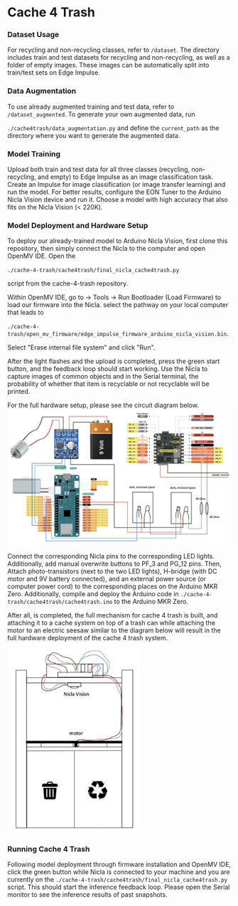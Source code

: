 # Cache 4 Trash

### Dataset Usage

For recycling and non-recycling classes, refer to `/dataset`. The directory includes train and test datasets for recycling and non-recycling, as well as a folder of empty images. These images can be automatically split into train/test sets on Edge Impulse.

### Data Augmentation

To use already augmented training and test data, refer to `/dataset_augmented`. To generate your own augmented data, run 

`./cache4trash/data_augmentation.py` and define the `current_path` as the directory where you want to generate the augmented data.

### Model Training

Upload both train and test data for all three classes (recycling, non-recycling, and empty) to Edge Impulse as an image classification task. Create an Impulse for image classification (or image transfer learning) and run the model. For better results, configure the EON Tuner to the Arduino Nicla Vision device and run it. Choose a model with high accuracy that also fits on the Nicla Vision (< 220K).

### Model Deployment and Hardware Setup

To deploy our already-trained model to Arduino Nicla Vision, first clone this repository, then simply connect the Nicla to the computer and open OpenMV IDE. Open the 

`./cache-4-trash/cache4trash/final_nicla_cache4trash.py` 

script from the cache-4-trash repository. 

Within OpenMV IDE, go to -> Tools -> Run Bootloader (Load Firmware) to load our firmware into the Nicla. select the pathway on your local computer that leads to

`./cache-4-trash/open_mv_firmware/edge_impulse_firmware_arduino_nicla_vision.bin`. 

Select "Erase internal file system" and click "Run". 

After the light flashes and the upload is completed, press the green start button, and the feedback loop should start working. Use the Nicla to capture images of common objects and in the Serial terminal, the probability of whether that item is recyclable or not recyclable will be printed.


For the full hardware setup, please see the circuit diagram below. 
![Full circuit diagram of the hardware setup](https://github.com/AditiR-42/cache-4-trash/blob/master/diagrams/circuit.png)

Connect the corresponding Nicla pins to the corresponding LED lights. Additionally, add manual overwrite buttons to PF_3 and PG_12 pins. Then, Attach photo-transistors (next to the two LED lights), H-bridge (with DC motor and 9V battery connected), and an external power source (or computer power cord) to the corresponding places on the Arduino MKR Zero. Additionally, compile and deploy the Arduino code in 
`./cache-4-trash/cache4trash/cache4trash.ino` to the Arduino MKR Zero. 

After all, is completed, the full mechanism for cache 4 trash is built, and attaching it to a cache system on top of a trash can while attaching the motor to an electric seesaw similar to the diagram below will result in the full hardware deployment of the cache 4 trash system. 

<img src="https://github.com/AditiR-42/cache-4-trash/blob/master/diagrams/trashcan.png" alt="Trash 4 Cache Full System Setup" width="300"/>

### Running Cache 4 Trash

Following model deployment through firmware installation and OpenMV IDE, click the green button while Nicla is connected to your machine and you are currently on the  `./cache-4-trash/cache4trash/final_nicla_cache4trash.py` script. This should start the inference feedback loop. Please open the Serial monitor to see the inference results of past snapshots. 
